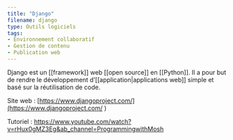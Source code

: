 ```yaml
---
title: "Django"
filename: django
type: Outils logiciels
tags:
- Environnement collaboratif
- Gestion de contenu
- Publication web
---
```


Django est un [[framework]] web [[open source]] en [[Python]]. Il a pour but de rendre le développement d’[[application|applications web]] simple et basé sur la réutilisation de code.

Site web : [https://www.djangoproject.com/](https://www.djangoproject.com/ )

Tutoriel : <https://www.youtube.com/watch?v=rHux0gMZ3Eg&ab_channel=ProgrammingwithMosh>

